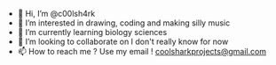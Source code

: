 - 👋 Hi, I’m @c00lsh4rk
- 👀 I’m interested in drawing, coding and making silly music
- 🌱 I’m currently learning biology sciences
- 💞️ I’m looking to collaborate on I don't really know for now
- 📫 How to reach me ? Use my email ! coolsharkprojects@gmail.com

<!---
c00lsh4rk/c00lsh4rk is a ✨ special ✨ repository because its `README.md` (this file) appears on your GitHub profile.
You can click the Preview link to take a look at your changes.
--->
